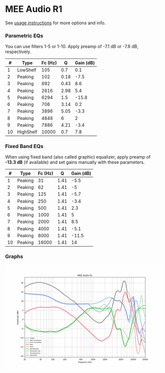 # MEE Audio R1
See [usage instructions](https://github.com/jaakkopasanen/AutoEq#usage) for more options and info.

### Parametric EQs
You can use filters 1-5 or 1-10. Apply preamp of -7.1 dB or -7.8 dB, respectively.

|   # | Type      |   Fc (Hz) |    Q |   Gain (dB) |
|-----|-----------|-----------|------|-------------|
|   1 | LowShelf  |       105 | 0.7  |         0.1 |
|   2 | Peaking   |       102 | 0.18 |        -7.5 |
|   3 | Peaking   |       892 | 0.43 |         8.6 |
|   4 | Peaking   |      2616 | 2.98 |         5.4 |
|   5 | Peaking   |      6294 | 1.5  |       -15.8 |
|   6 | Peaking   |       706 | 3.14 |         0.2 |
|   7 | Peaking   |      3896 | 5.05 |        -3.3 |
|   8 | Peaking   |      4848 | 6    |         2   |
|   9 | Peaking   |      7886 | 4.21 |        -3.4 |
|  10 | HighShelf |     10000 | 0.7  |         7.8 |

### Fixed Band EQs
When using fixed band (also called graphic) equalizer, apply preamp of **-13.3 dB** (if available) and set gains manually with these parameters.

|   # | Type    |   Fc (Hz) |    Q |   Gain (dB) |
|-----|---------|-----------|------|-------------|
|   1 | Peaking |        31 | 1.41 |        -5.5 |
|   2 | Peaking |        62 | 1.41 |        -5   |
|   3 | Peaking |       125 | 1.41 |        -5.7 |
|   4 | Peaking |       250 | 1.41 |        -3.4 |
|   5 | Peaking |       500 | 1.41 |         2.3 |
|   6 | Peaking |      1000 | 1.41 |         5   |
|   7 | Peaking |      2000 | 1.41 |         8.5 |
|   8 | Peaking |      4000 | 1.41 |        -5.1 |
|   9 | Peaking |      8000 | 1.41 |       -11.5 |
|  10 | Peaking |     16000 | 1.41 |        14   |

### Graphs
![](./MEE%20Audio%20R1.png)
